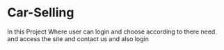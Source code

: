 # Car-Selling
In this Project Where user can login and  choose according to there need. and access the site and contact us and also login
